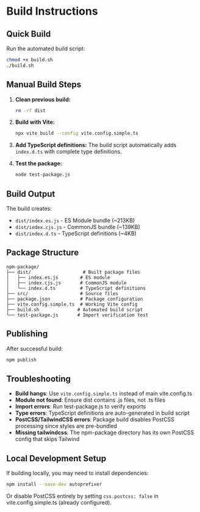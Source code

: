 # Build Instructions

## Quick Build

Run the automated build script:
```bash
chmod +x build.sh
./build.sh
```

## Manual Build Steps

1. **Clean previous build:**
   ```bash
   rm -rf dist
   ```

2. **Build with Vite:**
   ```bash
   npx vite build --config vite.config.simple.ts
   ```

3. **Add TypeScript definitions:**
   The build script automatically adds `index.d.ts` with complete type definitions.

4. **Test the package:**
   ```bash
   node test-package.js
   ```

## Build Output

The build creates:
- `dist/index.es.js` - ES Module bundle (~213KB)
- `dist/index.cjs.js` - CommonJS bundle (~139KB) 
- `dist/index.d.ts` - TypeScript definitions (~4KB)

## Package Structure

```
npm-package/
├── dist/                   # Built package files
│   ├── index.es.js        # ES module
│   ├── index.cjs.js       # CommonJS module  
│   └── index.d.ts         # TypeScript definitions
├── src/                   # Source files
├── package.json           # Package configuration
├── vite.config.simple.ts  # Working Vite config
├── build.sh              # Automated build script
└── test-package.js       # Import verification test
```

## Publishing

After successful build:
```bash
npm publish
```

## Troubleshooting

- **Build hangs**: Use `vite.config.simple.ts` instead of main vite.config.ts
- **Module not found**: Ensure dist contains .js files, not .ts files
- **Import errors**: Run test-package.js to verify exports
- **Type errors**: TypeScript definitions are auto-generated in build script
- **PostCSS/TailwindCSS errors**: Package build disables PostCSS processing since styles are pre-bundled
- **Missing tailwindcss**: The npm-package directory has its own PostCSS config that skips Tailwind

## Local Development Setup

If building locally, you may need to install dependencies:
```bash
npm install --save-dev autoprefixer
```

Or disable PostCSS entirely by setting `css.postcss: false` in vite.config.simple.ts (already configured).